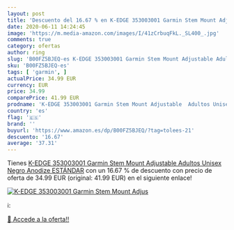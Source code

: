 ```yaml
---
layout: post
title: 'Descuento del 16.67 % en K-EDGE 353003001 Garmin Stem Mount Adjus'
date: 2020-06-11 14:24:45
image: 'https://m.media-amazon.com/images/I/41zCrbuqFkL._SL400_.jpg'
comments: true
category: ofertas
author: ring
slug: 'B00FZ5BJEQ-es K-EDGE 353003001 Garmin Stem Mount Adjustable Adultos...'
sku: 'B00FZ5BJEQ-es'
tags: [ 'garmin', ]
actualPrice: 34.99 EUR
currency: EUR
price: 34.99
comparePrice: 41.99 EUR
prodname: 'K-EDGE 353003001 Garmin Stem Mount Adjustable  Adultos Unisex  Negro Anodize  ESTÁNDAR'
country: 'es'
flag: '🇪🇸'
brand: ''
buyurl: 'https://www.amazon.es/dp/B00FZ5BJEQ/?tag=tolees-21'
descuento: '16.67'
average: '37.31'
---
```


Tienes [K-EDGE 353003001 Garmin Stem Mount Adjustable  Adultos Unisex  Negro Anodize  ESTÁNDAR](https://www.amazon.es/dp/B00FZ5BJEQ/?tag=tolees-21) con un 16.67 % de descuento con precio de oferta de 34.99 EUR (original: 41.99 EUR) en el siguiente enlace!

[![K-EDGE 353003001 Garmin Stem Mount Adjus](https://m.media-amazon.com/images/I/41zCrbuqFkL._SL400_.jpg)](https://www.amazon.es/dp/B00FZ5BJEQ/?tag=tolees-21)

ℹ️:


[🛒 Accede a la oferta!!](https://www.amazon.es/dp/B00FZ5BJEQ/?tag=tolees-21)
